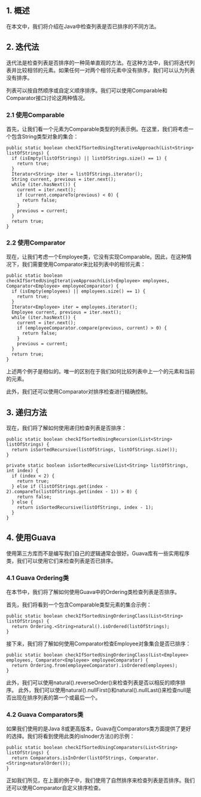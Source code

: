 ## 1. 概述

在本文中，我们将介绍在Java中检查列表是否已排序的不同方法。

## 2. 迭代法

迭代法是检查列表是否排序的一种简单直观的方法。在这种方法中，我们将迭代列表并比较相邻的元素。如果任何一对两个相邻元素中没有排序，我们可以认为列表没有排序。

列表可以按自然顺序或自定义顺序排序。我们可以使用Comparable和Comparator接口讨论这两种情况。

### 2.1 使用Comparable

首先，让我们看一个元素为Comparable类型的列表示例。在这里，我们将考虑一个包含String类型对象的集合：

```
public static boolean checkIfSortedUsingIterativeApproach(List<String> listOfStrings) {
  if (isEmpty(listOfStrings) || listOfStrings.size() == 1) {
    return true;
  }
  Iterator<String> iter = listOfStrings.iterator();
  String current, previous = iter.next();
  while (iter.hasNext()) {
    current = iter.next();
    if (current.compareTo(previous) < 0) {
      return false;
    }
    previous = current;
  }
  return true;
}
```

### 2.2 使用Comparator

现在，让我们考虑一个Employee类，它没有实现Comparable。因此，在这种情况下，我们需要使用Comparator来比较列表中的相邻元素：

```
public static boolean checkIfSortedUsingIterativeApproach(List<Employee> employees, Comparator<Employee> employeeComparator) {
  if (isEmpty(employees) || employees.size() == 1) {
    return true;
  }
  Iterator<Employee> iter = employees.iterator();
  Employee current, previous = iter.next();
  while (iter.hasNext()) {
    current = iter.next();
    if (employeeComparator.compare(previous, current) > 0) {
      return false;
    }
    previous = current;
  }
  return true;
}
```

上述两个例子是相似的。唯一的区别在于我们如何比较列表中上一个的元素和当前的元素。

此外，我们还可以使用Comparator对排序检查进行精确控制。

## 3. 递归方法

现在，我们将了解如何使用递归检查列表是否排序：

```
public static boolean checkIfSortedUsingRecursion(List<String> listOfStrings) {
  return isSortedRecursive(listOfStrings, listOfStrings.size());
}

private static boolean isSortedRecursive(List<String> listOfStrings, int index) {
  if (index < 2) {
    return true;
  } else if (listOfStrings.get(index - 2).compareTo(listOfStrings.get(index - 1)) > 0) {
    return false;
  } else {
    return isSortedRecursive(listOfStrings, index - 1);
  }
}
```

## 4. 使用Guava

使用第三方库而不是编写我们自己的逻辑通常会很好。Guava库有一些实用程序类，我们可以使用它们来检查列表是否已排序。

### 4.1 Guava Ordering类

在本节中，我们将了解如何使用Guava中的Ordering类检查列表是否排序。

首先，我们将看到一个包含Comparable类型元素的集合示例：

```
public static boolean checkIfSortedUsingOrderingClass(List<String> listOfStrings) {
  return Ordering.<String>natural().isOrdered(listOfStrings);
}
```

接下来，我们将了解如何使用Comparator检查Employee对象集合是否已排序：

```
public static boolean checkIfSortedUsingOrderingClass(List<Employee> employees, Comparator<Employee> employeeComparator) {
  return Ordering.from(employeeComparator).isOrdered(employees);
}
```

此外，我们可以使用natural().reverseOrder()来检查列表是否以相反的顺序排序。
此外，我们可以使用natural().nullFirst()和natural().nullLast()来检查null是否出现在排序列表的第一个或最后一个。

### 4.2 Guava Comparators类

如果我们使用的是Java 8或更高版本，Guava在Comparators类方面提供了更好的选择。我们将看到使用此类的isInoder方法()的示例：

```
public static boolean checkIfSortedUsingComparators(List<String> listOfStrings) {
  return Comparators.isInOrder(listOfStrings, Comparator.<String>naturalOrder());
}
```

正如我们所见，在上面的例子中，我们使用了自然排序来检查列表是否排序。我们还可以使用Comparator自定义排序检查。